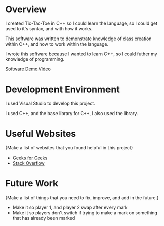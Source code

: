 # Overview
I created Tic-Tac-Toe in C++ so I could learn the language, so I could get used to it's syntax, and with how it works.

This software was written to demonstrate knowledge of class creation within C++, and how to work within the language.

I wrote this software because I wanted to learn C++, so I could futher my knowledge of programming.

[Software Demo Video](https://youtu.be/inbEsrrWlvA)

# Development Environment

I used Visual Studio to develop this project.

I used C++, and the base library for C++, I also used the <List> library.

# Useful Websites

{Make a list of websites that you found helpful in this project}

- [Geeks for Geeks](https://www.geeksforgeeks.org/)
- [Stack Overflow](https://stackoverflow.com/)

# Future Work

{Make a list of things that you need to fix, improve, and add in the future.}

- Make it so player 1, and player 2 swap after every mark
- Make it so players don't switch if trying to make a mark on something that has already been marked